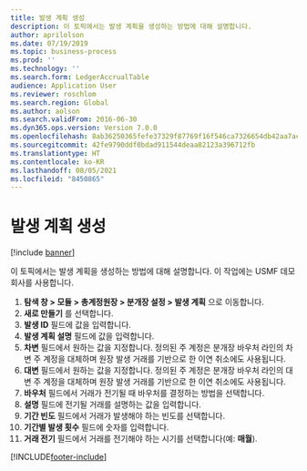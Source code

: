 ```yaml
---
title: 발생 계획 생성
description: 이 토픽에서는 발생 계획을 생성하는 방법에 대해 설명합니다.
author: aprilolson
ms.date: 07/19/2019
ms.topic: business-process
ms.prod: ''
ms.technology: ''
ms.search.form: LedgerAccrualTable
audience: Application User
ms.reviewer: roschlom
ms.search.region: Global
ms.author: aolson
ms.search.validFrom: 2016-06-30
ms.dyn365.ops.version: Version 7.0.0
ms.openlocfilehash: 8ab36250365fefe37329f87769f16f546ca7326654db42aa7acb61fb37604ce2
ms.sourcegitcommit: 42fe9790ddf0bdad911544deaa82123a396712fb
ms.translationtype: HT
ms.contentlocale: ko-KR
ms.lasthandoff: 08/05/2021
ms.locfileid: "8450865"
---
```

# <a name="create-accrual-schemes"></a>발생 계획 생성

[!include [banner](../../includes/banner.md)]

이 토픽에서는 발생 계획을 생성하는 방법에 대해 설명합니다. 이 작업에는 USMF 데모 회사를 사용합니다.

1. **탐색 창 > 모듈 > 총계정원장 > 분개장 설정 > 발생 계획** 으로 이동합니다.
2. **새로 만들기** 를 선택합니다.
3. **발생 ID** 필드에 값을 입력합니다.
4. **발생 계획 설명** 필드에 값을 입력합니다.
5. **차변** 필드에서 원하는 값을 지정합니다. 정의된 주 계정은 분개장 바우처 라인의 차변 주 계정을 대체하며 원장 발생 거래를 기반으로 한 이연 취소에도 사용됩니다.  
6. **대변** 필드에서 원하는 값을 지정합니다. 정의된 주 계정은 분개장 바우처 라인의 대변 주 계정을 대체하며 원장 발생 거래를 기반으로 한 이연 취소에도 사용됩니다.  
7. **바우처** 필드에서 거래가 전기될 때 바우처를 결정하는 방법을 선택합니다.
8. **설명** 필드에 전기될 거래를 설명하는 값을 입력합니다.
9. **기간 빈도** 필드에서 거래가 발생해야 하는 빈도를 선택합니다.
10. **기간별 발생 횟수** 필드에 숫자를 입력합니다.
11. **거래 전기** 필드에서 거래를 전기해야 하는 시기를 선택합니다(예: **매월**).



[!INCLUDE[footer-include](../../../includes/footer-banner.md)]